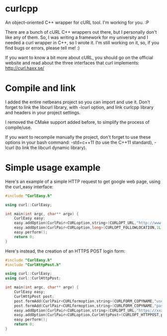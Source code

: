 curlcpp
=======

An object-oriented C++ wrapper for cURL tool. I'm working for you. :P

There are a bunch of cURL C++ wrappers out there, but I personally don't like any of them. So, I was writing a framework for my university and I needed a curl wrapper in C++, so I wrote it.
I'm still working on it, so, if you find bugs or errors, please tell me! :)

If you want to know a bit more about cURL, you should go on the official website and read about the three interfaces that curl implements: http://curl.haxx.se/

Compile and link
================

I added the entire netbeans project so you can import and use it. Don't forget to link the libcurl library, with -lcurl option, and link curlcpp library and headers in your project settings.

I removed the CMake support added before, to simplify the process of compile/use.

If you want to recompile manually the project, don't forget to use these options in your bash command: -std=c++11 (to use the C++11 standard), -lcurl (to link the libcurl dynamic library).

Simple usage example
====================

Here's an example of a simple HTTP request to get google web page, using the curl_easy interface:

`````c++
#include "CurlEasy.h"

using curl::CurlEasy;

int main(int argc, char** argv) {
    CurlEasy easy;
    easy.addOption(CurlPair<CURLoption,string>(CURLOPT_URL,"http://www.google.it") );
    easy.addOption(CurlPair<CURLoption,long>(CURLOPT_FOLLOWLOCATION,1L) );
    easy.perform();
    return 0;
}
`````

Here's instead, the creation of an HTTPS POST login form:

`````c++
#include "CurlEasy.h"
#include "CurlHttpPost.h"

using curl::CurlEasy;
using curl::CurlHttpPost;

int main(int argc, char** argv) {
    CurlEasy easy;
    CurlHttpPost post;
    post.formAdd(CurlPair<CURLformoption,string>(CURLFORM_COPYNAME,"user"),CurlPair<CURLformoption,string>(CURLFORM_COPYCONTENTS,"username"));
    post.formAdd(CurlPair<CURLformoption,string>(CURLFORM_COPYNAME,"passw"),CurlPair<CURLformoption,string>(CURLFORM_COPYCONTENTS,"password"));
    easy.addOption(CurlPair<CURLoption,string>(CURLOPT_URL,"https://xxx.xxxxx"));
    easy.addOption(CurlPair<CURLoption,CurlHttpPost>(CURLOPT_HTTPPOST,post));
    easy.perform();
    return 0;
}
`````
